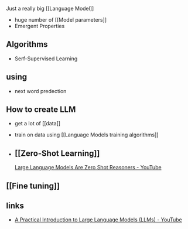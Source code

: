
Just a really big [[Language Model]]
- huge number of [[Model parameters]]
- Emergent Properties 
## Algorithms 
- Serf-Supervised Learning

## using
- next word predection

## How to create LLM
- get a lot of [[data]]
- train on data using [[Language Models training algorithms]]

- ## [[Zero-Shot Learning]]
	[Large Language Models Are Zero Shot Reasoners - YouTube](https://www.youtube.com/watch?v=T-w_5T-j-dA)

## [[Fine tuning]]

## links
- [A Practical Introduction to Large Language Models (LLMs) - YouTube](https://www.youtube.com/watch?v=tFHeUSJAYbE&list=PLz-ep5RbHosU2hnz5ejezwaYpdMutMVB0)
